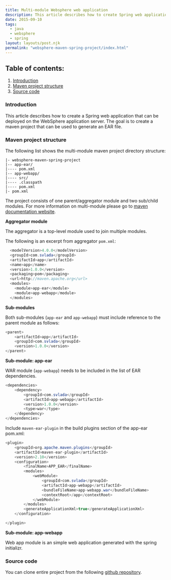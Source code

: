 ```yaml
---
title: Multi-module Websphere web application
description: This article describes how to create Spring web application that can be deployed on WebSphere application server. The goal is to to create maven project that can be used to generate EAR file.
date: 2015-09-10
tags:
  - java
  - websphere
  - spring
layout: layouts/post.njk
permalink: "websphere-maven-spring-project/index.html"
---
```


## Table of contents:
1. <a href="#introduction">Introduction</a>
2. <a href="#maven-project-structure">Maven project structure</a>
4. <a href="#source-code">Source code</a>
 
### <a name="introduction" id="introduction">Introduction</a>

This article describes how to create a Spring web application that can be deployed on the WebSphere application server. The goal is to create a maven project that can be used to generate an EAR file.

### <a name="maven-project-structure" id="maven-project-structure">Maven project structure</a>

The following list shows the multi-module maven project directory structure:

```text
|- websphere-maven-spring-project 
|-- app-ear/
|---- pom.xml
|-- app-webapp/
|---- src/
|---- .classpath
|---- pom.xml
|- pom.xml
```

The project consists of one parent/aggregator module and two sub/child modules. For more information on multi-module please go to [maven documentation website](http://maven.apache.org/pom.html#Aggregation).

**Aggregator module**

The aggregator is a top-level module used to join multiple modules.

The following is an excerpt from aggregator `pom.xml`:

```java
  <modelVersion>4.0.0</modelVersion>
  <groupId>com.svlada</groupId>
  <artifactId>app</artifactId>
  <name>app</name>
  <version>1.0.0</version>
  <packaging>pom</packaging>
  <url>http://maven.apache.org</url>
  <modules>
    <module>app-ear</module>
    <module>app-webapp</module>
  </modules>
```

**Sub-modules**

Both sub-modules (`app-ear` and `app-webapp`) must include reference to the parent module as follows:

```java
<parent>
	<artifactId>app</artifactId>
	<groupId>com.svlada</groupId>
	<version>1.0.0</version>
</parent>
```

**Sub-module: app-ear** 

WAR module (`app-webapp`) needs to be included in the list of EAR dependencies.

```java
<dependencies>
	<dependency>
		<groupId>com.svlada</groupId>
		<artifactId>app-webapp</artifactId>
		<version>1.0.0</version>
		<type>war</type>
	</dependency>
</dependencies>
```

Include ```maven-ear-plugin``` in the build plugins section of the app-ear pom.xml:

```java
<plugin>
	<groupId>org.apache.maven.plugins</groupId>
	<artifactId>maven-ear-plugin</artifactId>
	<version>2.10</version>
	<configuration>
		<finalName>APP_EAR</finalName>
		<modules>
			<webModule>
				<groupId>com.svlada</groupId>
				<artifactId>app-webapp</artifactId>
				<bundleFileName>app-webapp.war</bundleFileName>
				<contextRoot>/app</contextRoot>
			</webModule>
		</modules>
		<generateApplicationXml>true</generateApplicationXml>
	</configuration>

</plugin>
```

**Sub-module: app-webapp**

Web app module is an simple web application generated with the spring initializr.

### <a name="source-code" id="source-code">Source code</a> 

You can clone entire project from the following [github repository](https://github.com/svlada/websphere-maven-spring-project).

